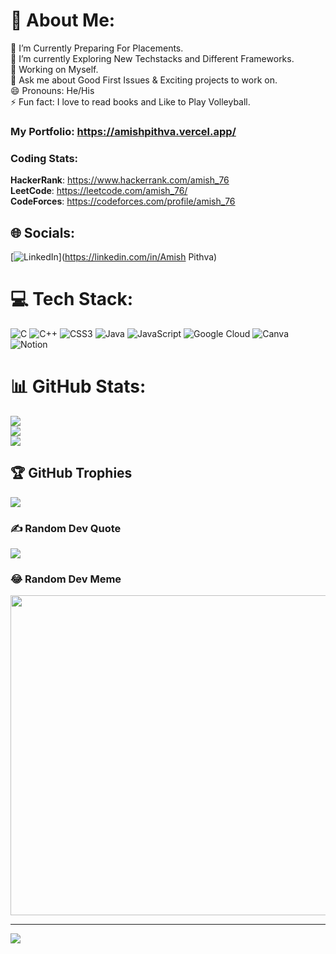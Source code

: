 # 💫 About Me:
🔭 I’m Currently Preparing For Placements.<br>🌱 I’m currently Exploring New Techstacks and Different Frameworks.<br>🤔 Working on Myself.<br>💬 Ask me about Good First Issues & Exciting projects to work on.<br> 😄 Pronouns: He/His<br>⚡ Fun fact: I love to read books and Like to Play Volleyball.

### My Portfolio: https://amishpithva.vercel.app/

### Coding Stats: <br>
**HackerRank**: https://www.hackerrank.com/amish_76 <br>
**LeetCode**: https://leetcode.com/amish_76/ <br>
**CodeForces**: https://codeforces.com/profile/amish_76 <br>


## 🌐 Socials:
[![LinkedIn](https://img.shields.io/badge/LinkedIn-%230077B5.svg?logo=linkedin&logoColor=white)](https://linkedin.com/in/Amish Pithva) 

# 💻 Tech Stack:
![C](https://img.shields.io/badge/c-%2300599C.svg?style=for-the-badge&logo=c&logoColor=white) ![C++](https://img.shields.io/badge/c++-%2300599C.svg?style=for-the-badge&logo=c%2B%2B&logoColor=white) ![CSS3](https://img.shields.io/badge/css3-%231572B6.svg?style=for-the-badge&logo=css3&logoColor=white) ![Java](https://img.shields.io/badge/java-%23ED8B00.svg?style=for-the-badge&logo=java&logoColor=white) ![JavaScript](https://img.shields.io/badge/javascript-%23323330.svg?style=for-the-badge&logo=javascript&logoColor=%23F7DF1E) ![Google Cloud](https://img.shields.io/badge/Google%20Cloud-%234285F4.svg?style=for-the-badge&logo=google-cloud&logoColor=white) ![Canva](https://img.shields.io/badge/Canva-%2300C4CC.svg?style=for-the-badge&logo=Canva&logoColor=white) ![Notion](https://img.shields.io/badge/Notion-%23000000.svg?style=for-the-badge&logo=notion&logoColor=white)
# 📊 GitHub Stats:
![](https://github-readme-stats.vercel.app/api?username=amish0301&theme=blue-green&hide_border=false&include_all_commits=false&count_private=false)<br/>
![](https://github-readme-streak-stats.herokuapp.com/?user=amish0301&theme=blue-green&hide_border=false)<br/>
![](https://github-readme-stats.vercel.app/api/top-langs/?username=amish0301&theme=blue-green&hide_border=false&include_all_commits=false&count_private=false&layout=compact)

## 🏆 GitHub Trophies
![](https://github-profile-trophy.vercel.app/?username=amish0301&theme=radical&no-frame=false&no-bg=false&margin-w=4)

### ✍️ Random Dev Quote
![](https://quotes-github-readme.vercel.app/api?type=horizontal&theme=radical)

### 😂 Random Dev Meme
<img src="https://random-memer.herokuapp.com/" width="512px"/>

---
[![](https://visitcount.itsvg.in/api?id=amish0301&icon=6&color=0)](https://visitcount.itsvg.in)
